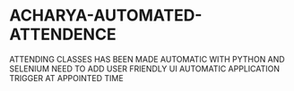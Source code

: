 # ACHARYA-AUTOMATED-ATTENDENCE
ATTENDING CLASSES HAS BEEN MADE AUTOMATIC WITH PYTHON AND SELENIUM
NEED TO ADD USER FRIENDLY UI
AUTOMATIC APPLICATION TRIGGER AT APPOINTED TIME
